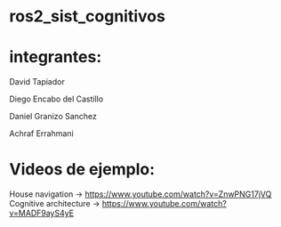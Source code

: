 # ros2_sist_cognitivos

# integrantes:
David Tapiador

Diego Encabo del Castillo

Daniel Granizo Sanchez

Achraf Errahmani 

# Videos de ejemplo:
House navigation -> https://www.youtube.com/watch?v=ZnwPNG17jVQ
Cognitive architecture -> https://www.youtube.com/watch?v=MADF9ayS4yE
